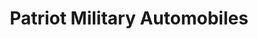 ---
title: "Patriot Military Automobiles"
url: /kaiserslautern/patriot-military-automobiles-kaiserstrasse/
shop: Autohaus
---